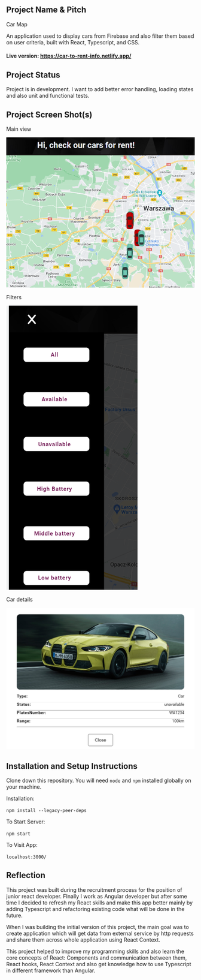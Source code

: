 ## Project Name & Pitch

Car Map

An application used to display cars from Firebase and also filter them based on user criteria, built with React,
Typescript, and CSS.

#### Live version: https://car-to-rent-info.netlify.app/

## Project Status

Project is in development. I want to add better error handling, loading states and also unit and functional tests.

## Project Screen Shot(s)

Main view

![img.png](src/assets/readme-screens/img.png)

Filters

![img_1.png](src/assets/readme-screens/img_1.png)

Car details

![img_2.png](src/assets/readme-screens/img_2.png)

## Installation and Setup Instructions

Clone down this repository. You will need `node` and `npm` installed globally on your machine.

Installation:

`npm install --legacy-peer-deps`

To Start Server:

`npm start`

To Visit App:

`localhost:3000/`

## Reflection

This project was built during the recruitment process for the position of junior react developer. FInally I work as
Angular developer but after some time I decided to refresh my React skills and make this app better mainly by adding
Typescript and refactoring existing code what will be done in the future.

When I was building the initial version of this project, the main goal was to create application which will get data
from external service by http requests and share them across whole application using React Context.

This project helped to improve my programming skills and also learn the core concepts of React: Components and
communication between them, React hooks, React Context and also get knowledge how to use Typescript in different
framework than Angular.